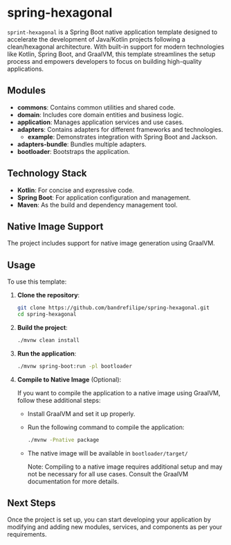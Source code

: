 # spring-hexagonal

`sprint-hexagonal` is a Spring Boot native application template designed to accelerate the development of Java/Kotlin projects following a clean/hexagonal architecture. With built-in support for modern technologies like Kotlin, Spring Boot, and GraalVM, this template streamlines the setup process and empowers developers to focus on building high-quality applications.

## Modules

- **commons**: Contains common utilities and shared code.
- **domain**: Includes core domain entities and business logic.
- **application**: Manages application services and use cases.
- **adapters**: Contains adapters for different frameworks and technologies.
    - **example**: Demonstrates integration with Spring Boot and Jackson.
- **adapters-bundle**: Bundles multiple adapters.
- **bootloader**: Bootstraps the application.

## Technology Stack

- **Kotlin**: For concise and expressive code.
- **Spring Boot**: For application configuration and management.
- **Maven**: As the build and dependency management tool.

## Native Image Support

The project includes support for native image generation using GraalVM.

## Usage

To use this template:

1. **Clone the repository**:
    ```bash
    git clone https://github.com/bandrefilipe/spring-hexagonal.git
    cd spring-hexagonal
    ```

2. **Build the project**:
    ```bash
    ./mvnw clean install
    ```

3. **Run the application**:
    ```bash
    ./mvnw spring-boot:run -pl bootloader
    ```

4. **Compile to Native Image** (Optional):

   If you want to compile the application to a native image using GraalVM, follow these additional steps:

    - Install GraalVM and set it up properly.
    - Run the following command to compile the application:
      ```bash
      ./mvnw -Pnative package
      ```
    - The native image will be available in `bootloader/target/`
      
      Note: Compiling to a native image requires additional setup and may not be necessary for all use cases. Consult the GraalVM documentation for more details.

## Next Steps

Once the project is set up, you can start developing your application by modifying and adding new modules, services, and components as per your requirements.
